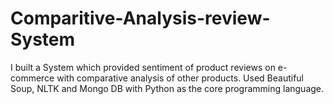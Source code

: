 # Comparitive-Analysis-review-System
I built a System which provided sentiment of product reviews on e-commerce with comparative analysis of other products. Used Beautiful Soup, NLTK and Mongo DB with Python as the core programming language.
